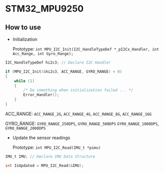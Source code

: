 # STM32_MPU9250

## How to use

* Initialization

    Prototype: `int MPU_I2C_Init(I2C_HandleTypeDef *_pI2Cx_Handler, int Acc_Range, int Gyro_Range);`
    
```c
I2C_HandleTypeDef hi2c3; // Declare I2C Handler 

if (MPU_I2C_Init(&hi2c3, ACC_RANGE, GYRO_RANGE) < 0)
{
    while (1)
    {
        /* Do something when initialization failed ... */
        Error_Handler();
    }
}
```
ACC_RANGE: `ACC_RANGE_2G`, `ACC_RANGE_4G`, `ACC_RANGE_8G`, `ACC_RANGE_16G`

GYRO_RANGE: `GYRO_RANGE_250DPS`, `GYRO_RANGE_500DPS` `GYRO_RANGE_1000DPS`, `GYRO_RANGE_2000DPS`

* Update the sensor readings

    Prototype: `int MPU_I2C_Read(IMU_t *pimu)`
```c
IMU_t IMU; // Declare IMU Data Structure

int IsUpdated = MPU_I2C_Read(&IMU);
```